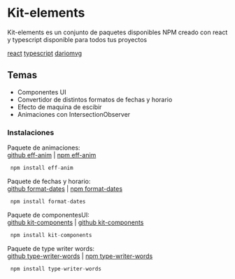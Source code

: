 # Kit-elements

Kit-elements es un conjunto de paquetes disponibles NPM creado con react y typescript disponible para todos tus proyectos  

[react] [typescript] [dariomvg]

## Temas

- Componentes UI  
- Convertidor de distintos formatos de fechas y horario  
- Efecto de maquina de escibir  
- Animaciones con IntersectionObserver  


### Instalaciones


Paquete de animaciones:  
[github eff-anim] | [npm eff-anim]  
```js
 npm install eff-anim 
```

Paquete de fechas y horario:   
[github format-dates] | [npm format-dates]

```js
 npm install format-dates 
```

Paquete de componentesUI:  
[github kit-components] | [github kit-components]

```js
 npm install kit-components 
```

Paquete de type writer words:  
[github type-writer-words] | [npm type-writer-words]

```js
 npm install type-writer-words 
```


[react]: <https://es.react.dev/>
[typescript]: <https://www.typescriptlang.org/>
[dariomvg]: <https://github.com/dariomvg>
 
[github eff-anim]: <https://github.com/dariomvg/kit-elements/tree/master/eff-anim>
[github format-dates]: <https://github.com/dariomvg/kit-elements/tree/master/format-dates>
[github kit-components]: <https://github.com/dariomvg/kit-elements/tree/master/kit-components>
[github type-writer-words]: <https://github.com/dariomvg/kit-elements/tree/master/type-writer-words>

[npm eff-anim]: <>
[npm format-dates]: <>
[npm kit-components]: <>
[npm type-writer-words]: <>


